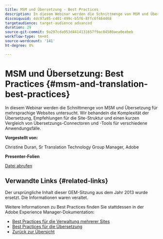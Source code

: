 ```yaml
---
title: MSM und Übersetzung - Best Practices
description: In diesem Webinar werden die Schnittmenge von MSM und Übersetzung für mehrsprachige Websites untersucht. Wir behandeln die Komplexität der Übersetzung, Empfehlungen für die Site-Struktur und einen kurzen Vergleich von Übersetzungs-Connectoren und -Tools für verschiedene Anwendungsfälle.
discoiquuid: 4dc97a95-c401-499c-b5f6-8ffc6f464468
targetaudience: target-audience advanced
duration: 29
source-git-commit: 9a297cda953d4414131657f9ac84580aea0eabeb
workflow-type: tm+mt
source-wordcount: '141'
ht-degree: 0%

---
```


# MSM und Übersetzung: Best Practices {#msm-and-translation-best-practices}

In diesem Webinar werden die Schnittmenge von MSM und Übersetzung für mehrsprachige Websites untersucht. Wir behandeln die Komplexität der Übersetzung, Empfehlungen für die Site-Struktur und einen kurzen Vergleich von Übersetzungs-Connectoren und -Tools für verschiedene Anwendungsfälle.

**Vorgestellt von:**

Christine Duran, Sr Translation Technology Group Manager, Adobe

**Presenter-Folien**

[Datei abrufen](assets/20130731-adobe-msm-and-translation-best-practices.pdf)

## Verwandte Links {#related-links}

Der ursprüngliche Inhalt dieser GEM-Sitzung aus dem Jahr 2013 wurde ersetzt. Die Informationen waren veraltet.

Weitere Informationen zu Best Practices finden Sie stattdessen in der Adobe Experience Manager-Dokumentation:

* [Best Practices für die Verwaltung mehrerer Sites](https://docs.adobe.com/docs/en/aem/6-1/administer/sites/msm/msm-bp.html)
* [Best Practices für die Übersetzung](https://docs.adobe.com/docs/en/aem/6-1/administer/sites/translation/tc-bp.html)
* [Zurück zur Übersicht](https://helpx.adobe.com/experience-manager/kt/eseminars/gems/aem-index.html)
